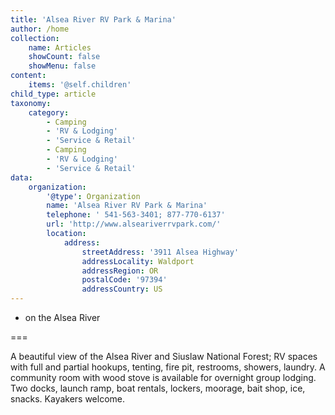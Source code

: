 ```yaml
---
title: 'Alsea River RV Park & Marina'
author: /home
collection:
    name: Articles
    showCount: false
    showMenu: false
content:
    items: '@self.children'
child_type: article
taxonomy:
    category:
        - Camping
        - 'RV & Lodging'
        - 'Service & Retail'
        - Camping
        - 'RV & Lodging'
        - 'Service & Retail'
data:
    organization:
        '@type': Organization
        name: 'Alsea River RV Park & Marina'
        telephone: ' 541-563-3401; 877-770-6137'
        url: 'http://www.alseariverrvpark.com/'
        location:
            address:
                streetAddress: '3911 Alsea Highway'
                addressLocality: Waldport
                addressRegion: OR
                postalCode: '97394'
                addressCountry: US
---
```


- on the Alsea River

===

A beautiful view of the Alsea River and Siuslaw National Forest; RV spaces with full and partial hookups, tenting, fire pit, restrooms, showers, laundry. A community room with wood stove is available for overnight group lodging. Two docks, launch ramp, boat rentals, lockers, moorage, bait shop, ice, snacks.  Kayakers welcome.
